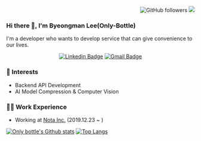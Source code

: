 <div align=right>

  <img alt="GitHub followers" src="https://img.shields.io/github/followers/Only-bottle?style=social">
  <a href="https://hits.seeyoufarm.com"><img src="https://hits.seeyoufarm.com/api/count/incr/badge.svg?url=https%3A%2F%2Fgithub.com%2FOnly-bottle&count_bg=%2361CCF5&title_bg=%23555555&icon=&icon_color=%23E7E7E7&title=hits&edge_flat=false"/></a>

</div>

### Hi there 👋, I'm Byeongman Lee(Only-Bottle)
I'm a developer who wants to develop service that can give convenience to our lives.

<div align=center>
  
  [![Linkedin Badge](https://img.shields.io/badge/-LinkedIn-blue?style=flat-square&logo=Linkedin&logoColor=white&link=https://www.linkedin.com/in/byeongman-lee-58930b162/)](https://www.linkedin.com/in/byeongman-lee-58930b162/) 
  [![Gmail Badge](https://img.shields.io/badge/-Gmail-d14836?style=flat-square&logo=Gmail&logoColor=white&link=mailto:ssey0921@gmail.com)](mailto:ssey0921@gmail.com)

</div>

### 🌟 Interests
- Backend API Development
- AI Model Compression & Computer Vision

### 👨‍💻 Work Experience
- Working at [Nota Inc.](https://nota.ai) (2019.12.23 ~ )


[![Only bottle's Github stats](https://github-readme-stats.vercel.app/api?username=Only-bottle&contribs&count_private=true&show_icons=true&&theme=shadow_blue)](https://github.com/Only-bottle/github-readme-stats)
[![Top Langs](https://github-readme-stats.vercel.app/api/top-langs/?username=Only-bottle&layout=compact&hide=jupyter%20notebook&&theme=shadow_blue)](https://github.com/Only-bottle/github-readme-stats)
